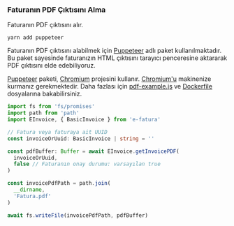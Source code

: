 ### Faturanın PDF Çıktısını Alma

Faturanın PDF çıktısını alır.

```shell
yarn add puppeteer
```

Faturanın PDF çıktısını alabilmek için [Puppeteer](https://pptr.dev/) adlı paket kullanılmaktadır. Bu paket sayesinde faturanızın HTML çıktısını tarayıcı penceresine aktararak PDF çıktısını elde edebiliyoruz.

[Puppeteer](https://pptr.dev/) paketi, [Chromium](https://www.chromium.org/Home/) projesini kullanır. [Chromium'u](https://www.chromium.org/Home/) makinenize kurmanız gerekmektedir. Daha fazlası için [pdf-example.js](../examples/pdf-example.js) ve [Dockerfile](../Dockerfile) dosyalarına bakabilirsiniz.

```typescript
import fs from 'fs/promises'
import path from 'path'
import EInvoice, { BasicInvoice } from 'e-fatura'

// Fatura veya faturaya ait UUID
const invoiceOrUuid: BasicInvoice | string = ''

const pdfBuffer: Buffer = await EInvoice.getInvoicePDF(
  invoiceOrUuid,
  false // Faturanın onay durumu: varsayılan true
)

const invoicePdfPath = path.join(
  __dirname,
  'Fatura.pdf'
)

await fs.writeFile(invoicePdfPath, pdfBuffer)
```
